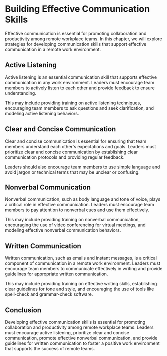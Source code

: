 Building Effective Communication Skills
===================================================================================

Effective communication is essential for promoting collaboration and productivity among remote workplace teams. In this chapter, we will explore strategies for developing communication skills that support effective communication in a remote work environment.

Active Listening
----------------

Active listening is an essential communication skill that supports effective communication in any work environment. Leaders must encourage team members to actively listen to each other and provide feedback to ensure understanding.

This may include providing training on active listening techniques, encouraging team members to ask questions and seek clarification, and modeling active listening behaviors.

Clear and Concise Communication
-------------------------------

Clear and concise communication is essential for ensuring that team members understand each other's expectations and goals. Leaders must prioritize clear and concise communication by establishing clear communication protocols and providing regular feedback.

Leaders should also encourage team members to use simple language and avoid jargon or technical terms that may be unclear or confusing.

Nonverbal Communication
-----------------------

Nonverbal communication, such as body language and tone of voice, plays a critical role in effective communication. Leaders must encourage team members to pay attention to nonverbal cues and use them effectively.

This may include providing training on nonverbal communication, encouraging the use of video conferencing for virtual meetings, and modeling effective nonverbal communication behaviors.

Written Communication
---------------------

Written communication, such as emails and instant messages, is a critical component of communication in a remote work environment. Leaders must encourage team members to communicate effectively in writing and provide guidelines for appropriate written communication.

This may include providing training on effective writing skills, establishing clear guidelines for tone and style, and encouraging the use of tools like spell-check and grammar-check software.

Conclusion
----------

Developing effective communication skills is essential for promoting collaboration and productivity among remote workplace teams. Leaders must encourage active listening, prioritize clear and concise communication, promote effective nonverbal communication, and provide guidelines for written communication to foster a positive work environment that supports the success of remote teams.
